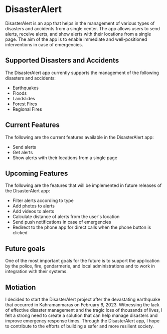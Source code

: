 # DisasterAlert
DisasterAlert is an app that helps in the management of various types of disasters and accidents from a single center. The app allows users to send alerts, receive alerts, and show alerts with their locations from a single page. 
The aim of the app is to enable immediate and well-positioned interventions in case of emergencies.

## Supported Disasters and Accidents
The DisasterAlert app currently supports the management of the following disasters and accidents:

- Earthquakes
- Floods
- Landslides
- Forest Fires
- Regional Fires

## Current Features
The following are the current features available in the DisasterAlert app:

- Send alerts
- Get alerts
- Show alerts with their locations from a single page


## Upcoming Features
The following are the features that will be implemented in future releases of the DisasterAlert app:

- Filter alerts according to type
- Add photos to alerts
- Add videos to alerts
- Calculate distance of alerts from the user's location
- Send push notifications in case of emergencies
- Redirect to the phone app for direct calls when the phone button is clicked


## Future goals
One of the most important goals for the future is to support the application by the police, fire, gendarmerie, and local administrations and to work in integration with their systems. 


## Motiation

I decided to start the DisasterAlert project after the devastating earthquake that occurred in Kahramanmaras on February 6, 2023. Witnessing the lack of effective disaster management and the tragic loss of thousands of lives, I felt a strong need to create a solution that can help manage disasters and improve emergency response times. Through the DisasterAlert app, I hope to contribute to the efforts of building a safer and more resilient society.
